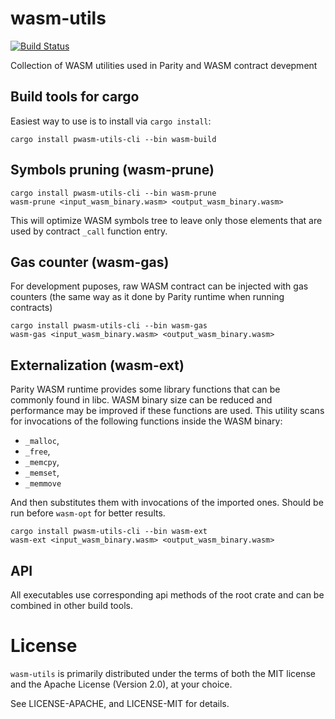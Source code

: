 # wasm-utils

[![Build Status](https://travis-ci.org/paritytech/wasm-utils.svg?branch=master)](https://travis-ci.org/paritytech/wasm-utils)

Collection of WASM utilities used in Parity and WASM contract devepment

## Build tools for cargo

Easiest way to use is to install via `cargo install`:

```
cargo install pwasm-utils-cli --bin wasm-build
```

## Symbols pruning (wasm-prune)

```
cargo install pwasm-utils-cli --bin wasm-prune
wasm-prune <input_wasm_binary.wasm> <output_wasm_binary.wasm>
```

This will optimize WASM symbols tree to leave only those elements that are used by contract `_call` function entry.

## Gas counter (wasm-gas)

For development puposes, raw WASM contract can be injected with gas counters (the same way as it done by Parity runtime when running contracts)

```
cargo install pwasm-utils-cli --bin wasm-gas
wasm-gas <input_wasm_binary.wasm> <output_wasm_binary.wasm>
```

## Externalization (wasm-ext)

Parity WASM runtime provides some library functions that can be commonly found in libc. WASM binary size can be reduced and performance may be improved if these functions are used. This utility scans for invocations of the following functions inside the WASM binary:
- `_malloc`,
- `_free`,
- `_memcpy`,
- `_memset`,
- `_memmove`

And then substitutes them with invocations of the imported ones. Should be run before `wasm-opt` for better results.

```
cargo install pwasm-utils-cli --bin wasm-ext
wasm-ext <input_wasm_binary.wasm> <output_wasm_binary.wasm>
```

## API

All executables use corresponding api methods of the root crate and can be combined in other build tools.

# License

`wasm-utils` is primarily distributed under the terms of both the MIT
license and the Apache License (Version 2.0), at your choice.

See LICENSE-APACHE, and LICENSE-MIT for details.
